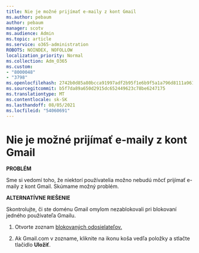 ```yaml
---
title: Nie je možné prijímať e-maily z kont Gmail
ms.author: pebaum
author: pebaum
manager: scotv
ms.audience: Admin
ms.topic: article
ms.service: o365-administration
ROBOTS: NOINDEX, NOFOLLOW
localization_priority: Normal
ms.collection: Adm_O365
ms.custom:
- "8000048"
- "3798"
ms.openlocfilehash: 2742b0d85a80bcca91997adf2b95f1e6b9f5a1a796d8111a961f545f2364613d
ms.sourcegitcommit: b5f7da89a650d2915dc652449623c78be6247175
ms.translationtype: MT
ms.contentlocale: sk-SK
ms.lasthandoff: 08/05/2021
ms.locfileid: "54060691"
---
```

# <a name="unable-to-receive-email-from-gmail-accounts"></a>Nie je možné prijímať e-maily z kont Gmail

**PROBLÉM**

Sme si vedomí toho, že niektorí používatelia možno nebudú môcť prijímať e-maily z kont Gmail. Skúmame možný problém.

**ALTERNATÍVNE RIEŠENIE**

Skontrolujte, či ste doménu Gmail omylom nezablokovali pri blokovaní jedného používateľa Gmailu.

1. Otvorte zoznam [blokovaných odosielateľov.](https://go.microsoft.com/fwlink/?linkid=2121010)

2. Ak Gmail.com v zozname, kliknite na ikonu koša vedľa položky a stlačte tlačidlo **Uložiť**.
